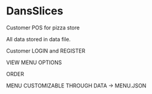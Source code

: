 # DansSlices

Customer POS for pizza store

All data stored in data file.

Customer LOGIN and REGISTER

VIEW MENU OPTIONS

ORDER

MENU CUSTOMIZABLE THROUGH DATA -> MENU.JSON
